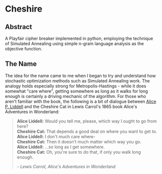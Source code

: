 # Cheshire

## Abstract

A Playfair cipher breaker implemented in python, employing the technique of Simulated Annealing using simple n-gram language analysis as the objective function.

## The Name

The idea for the name came to me when I began to try and understand how stochastic optimization methods such as Simulated Annealing work. The analogy holds especially strong for Metropolis-Hastings - while it does somewhat "care where", getting somewhere as long as it walks for long enough is certainly a driving mechanic of the algorithm. For those who aren't familiar with the book, the following is a bit of dialogue between [Alice P. Liddell](https://www.historytoday.com/archive/alice-wonderland-story-first-told) and the Cheshire Cat in Lewis Carrol's 1865 book Alice's Adventures in Wonderland:

> **Alice Liddell:** Would you tell me, please, which way I ought to go from here?  
> **Cheshire Cat:** That depends a good deal on where you want to get to.  
> **Alice Liddell:** I don't much care where-  
> **Cheshire Cat:** Then it doesn't much matter which way you go.  
> **Alice Liddell:** ...so long as I get somewhere.  
> **Cheshire Cat:** Oh, you're sure to do that, if only you walk long enough.
> 
> _- Lewis Carrol, Alice's Adventures in Wonderland_

